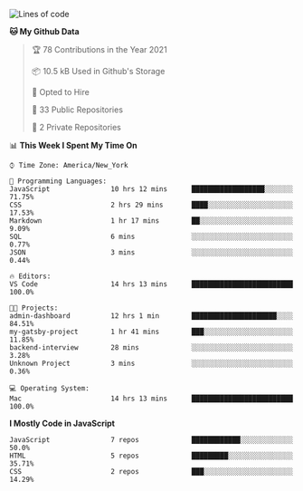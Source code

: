 <!--START_SECTION:waka-->
![Lines of code](https://img.shields.io/badge/From%20Hello%20World%20I%27ve%20Written-120413%20lines%20of%20code-blue)

**🐱 My Github Data** 

> 🏆 78 Contributions in the Year 2021
 > 
> 📦 10.5 kB Used in Github's Storage 
 > 
> 💼 Opted to Hire
 > 
> 📜 33 Public Repositories 
 > 
> 🔑 2 Private Repositories  
 > 
📊 **This Week I Spent My Time On** 

```text
⌚︎ Time Zone: America/New_York

💬 Programming Languages: 
JavaScript               10 hrs 12 mins      ██████████████████░░░░░░░   71.75% 
CSS                      2 hrs 29 mins       ████░░░░░░░░░░░░░░░░░░░░░   17.53% 
Markdown                 1 hr 17 mins        ██░░░░░░░░░░░░░░░░░░░░░░░   9.09% 
SQL                      6 mins              ░░░░░░░░░░░░░░░░░░░░░░░░░   0.77% 
JSON                     3 mins              ░░░░░░░░░░░░░░░░░░░░░░░░░   0.44%

🔥 Editors: 
VS Code                  14 hrs 13 mins      █████████████████████████   100.0%

🐱‍💻 Projects: 
admin-dashboard          12 hrs 1 min        █████████████████████░░░░   84.51% 
my-gatsby-project        1 hr 41 mins        ███░░░░░░░░░░░░░░░░░░░░░░   11.85% 
backend-interview        28 mins             ░░░░░░░░░░░░░░░░░░░░░░░░░   3.28% 
Unknown Project          3 mins              ░░░░░░░░░░░░░░░░░░░░░░░░░   0.36%

💻 Operating System: 
Mac                      14 hrs 13 mins      █████████████████████████   100.0%

```

**I Mostly Code in JavaScript** 

```text
JavaScript               7 repos             ████████████░░░░░░░░░░░░░   50.0% 
HTML                     5 repos             █████████░░░░░░░░░░░░░░░░   35.71% 
CSS                      2 repos             ███░░░░░░░░░░░░░░░░░░░░░░   14.29%

```



<!--END_SECTION:waka-->
